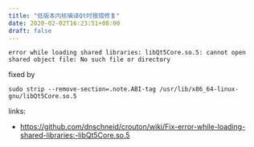 ```yaml
---
title: "低版本内核编译Qt时报错修复"
date: 2020-02-02T16:23:51+08:00
draft: false
---
```


``` shell
error while loading shared libraries: libQt5Core.so.5: cannot open shared object file: No such file or directory
```

fixed by

```shell
sudo strip --remove-section=.note.ABI-tag /usr/lib/x86_64-linux-gnu/libQt5Core.so.5
```

links:

* <https://github.com/dnschneid/crouton/wiki/Fix-error-while-loading-shared-libraries:-libQt5Core.so.5>